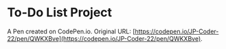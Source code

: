 # To-Do List Project

A Pen created on CodePen.io. Original URL: [https://codepen.io/JP-Coder-22/pen/QWKXBve](https://codepen.io/JP-Coder-22/pen/QWKXBve).


